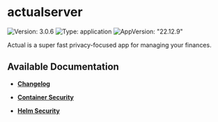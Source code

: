 # actualserver

![Version: 3.0.6](https://img.shields.io/badge/Version-3.0.6-informational?style=flat-square) ![Type: application](https://img.shields.io/badge/Type-application-informational?style=flat-square) ![AppVersion: "22.12.9"](https://img.shields.io/badge/AppVersion-"22.12.9"-informational?style=flat-square)

Actual is a super fast privacy-focused app for managing your finances.

## Available Documentation

- [**Changelog**](CHANGELOG)

- [**Container Security**](container-security)

- [**Helm Security**](helm-security)


